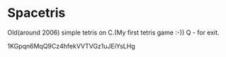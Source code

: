 # Spacetris
Old(around 2006) simple tetris on C.(My first tetris game :-)) Q - for exit.

1KGpqn6MqQ9Cz4hfekVVTVGz1uJEiYsLHg

